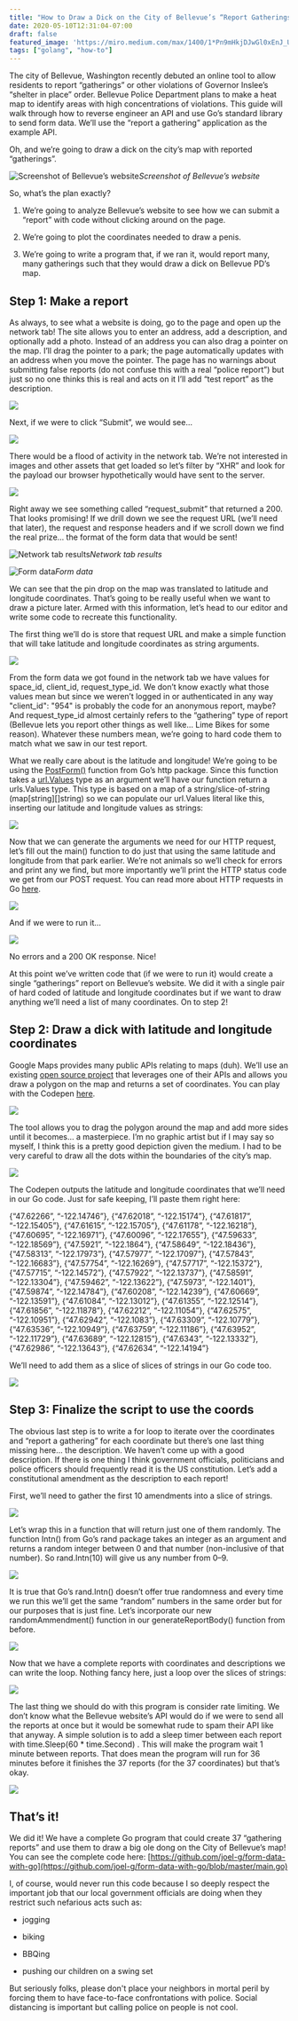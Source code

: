 ```yaml
---
title: "How to Draw a Dick on the City of Bellevue’s “Report Gatherings” Map With Go"
date: 2020-05-10T12:31:04-07:00
draft: false
featured_image: 'https://miro.medium.com/max/1400/1*Pn9mHkjDJwGl0xEnJ_U5SQ.png'
tags: ["golang", "how-to"]
---
```


The city of Bellevue, Washington recently debuted an online tool to allow residents to report “gatherings” or other violations of Governor Inslee’s “shelter in place” order. Bellevue Police Department plans to make a heat map to identify areas with high concentrations of violations. This guide will walk through how to reverse engineer an API and use Go’s standard library to send form data. We’ll use the “report a gathering” application as the example API.

Oh, and we’re going to draw a dick on the city’s map with reported “gatherings”.

![Screenshot of Bellevue’s website](https://cdn-images-1.medium.com/max/4212/1*GkL2jqF9SAjYUox6puJAZg.png)*Screenshot of Bellevue’s website*

So, what’s the plan exactly?

1. We’re going to analyze Bellevue’s website to see how we can submit a “report” with code without clicking around on the page.

1. We’re going to plot the coordinates needed to draw a penis.

1. We’re going to write a program that, if we ran it, would report many, many gatherings such that they would draw a dick on Bellevue PD’s map.

## Step 1: Make a report

As always, to see what a website is doing, go to the page and open up the network tab! The site allows you to enter an address, add a description, and optionally add a photo. Instead of an address you can also drag a pointer on the map. I’ll drag the pointer to a park; the page automatically updates with an address when you move the pointer. The page has no warnings about submitting false reports (do not confuse this with a real “police report”) but just so no one thinks this is real and acts on it I’ll add “test report” as the description.

![](https://cdn-images-1.medium.com/max/6720/1*oC4GLs8il5Pci76e1rQiUQ.png)

Next, if we were to click “Submit”, we would see…

![](https://cdn-images-1.medium.com/max/3408/1*u73Kp0rNjWcLMnhdyoLdYQ.png)

There would be a flood of activity in the network tab. We’re not interested in images and other assets that get loaded so let’s filter by “XHR” and look for the payload our browser hypothetically would have sent to the server.

![](https://cdn-images-1.medium.com/max/2800/1*SmmauL1J3ppRfpOr38oV9Q.png)

Right away we see something called “request_submit” that returned a 200. That looks promising! If we drill down we see the request URL (we’ll need that later), the request and response headers and if we scroll down we find the real prize… the format of the form data that would be sent!

![Network tab results](https://cdn-images-1.medium.com/max/3380/1*ercdQCmgp-hz1tQoYAzpSQ.png)*Network tab results*

![Form data](https://cdn-images-1.medium.com/max/2452/1*zkQU65DzcI6R2txWh6woWQ.png)*Form data*

We can see that the pin drop on the map was translated to latitude and longitude coordinates. That’s going to be really useful when we want to draw a picture later. Armed with this information, let’s head to our editor and write some code to recreate this functionality.

The first thing we’ll do is store that request URL and make a simple function that will take latitude and longitude coordinates as string arguments.

![](https://cdn-images-1.medium.com/max/2576/1*etf3_EBvnWas1Jtz-PdpBA.png)

From the form data we got found in the network tab we have values for space_id, client_id, request_type_id. We don’t know exactly what those values mean but since we weren’t logged in or authenticated in any way "client_id": "954" is probably the code for an anonymous report, maybe? And request_type_id almost certainly refers to the “gathering” type of report (Bellevue lets you report other things as well like… Lime Bikes for some reason). Whatever these numbers mean, we’re going to hard code them to match what we saw in our test report.

What we really care about is the latitude and longitude! We’re going to be using the [PostForm()](https://golang.org/pkg/net/http/#Client.PostForm) function from Go’s http package. Since this function takes a [url.Values](https://golang.org/pkg/net/url/) type as an argument we’ll have our function return a urls.Values type. This type is based on a map of a string/slice-of-string (map[string][]string) so we can populate our url.Values literal like this, inserting our latitude and longitude values as strings:

![](https://cdn-images-1.medium.com/max/2524/1*3sqif7u8XpQr7mbaVEs7tQ.png)

Now that we can generate the arguments we need for our HTTP request, let’s fill out the main() function to do just that using the same latitude and longitude from that park earlier. We’re not animals so we’ll check for errors and print any we find, but more importantly we’ll print the HTTP status code we get from our POST request. You can read more about HTTP requests in Go [here](https://gobyexample.com/http-clients).

![](https://cdn-images-1.medium.com/max/3112/1*hFaLXuOxiCMmmV9C5cWIeA.png)

And if we were to run it…

![](https://cdn-images-1.medium.com/max/2000/1*fHoZOmvfKgOGqWI_oCDAPw.png)

No errors and a 200 OK response. Nice!

At this point we’ve written code that (if we were to run it) would create a single “gatherings” report on Bellevue’s website. We did it with a single pair of hard coded of latitude and longitude coordinates but if we want to draw anything we’ll need a list of many coordinates. On to step 2!

## Step 2: Draw a dick with latitude and longitude coordinates

Google Maps provides many public APIs relating to maps (duh). We’ll use an existing [open source project](https://github.com/jeremy-hawes/google-maps-coordinates-polygon-tool) that leverages one of their APIs and allows you draw a polygon on the map and returns a set of coordinates. You can play with the Codepen [here](https://codepen.io/jhawes/pen/ujdgK).

![](https://cdn-images-1.medium.com/max/6716/1*J1N8bKG42U9QGCdw3y9PlQ.png)

The tool allows you to drag the polygon around the map and add more sides until it becomes… a masterpiece. I’m no graphic artist but if I may say so myself, I think this is a pretty good depiction given the medium. I had to be very careful to draw all the dots within the boundaries of the city’s map.

![](https://cdn-images-1.medium.com/max/3292/1*Pn9mHkjDJwGl0xEnJ_U5SQ.png)

The Codepen outputs the latitude and longitude coordinates that we’ll need in our Go code. Just for safe keeping, I’ll paste them right here:

{“47.62266”, “-122.14746”}, {“47.62018”, “-122.15174”}, {“47.61817”, “-122.15405”}, {“47.61615”, “-122.15705”}, {“47.61178”, “-122.16218”}, {“47.60695”, “-122.16971”}, {“47.60096”, “-122.17655”}, {“47.59633”, “-122.18569”}, {“47.5921”, “-122.1864”}, {“47.58649”, “-122.18436”}, {“47.58313”, “-122.17973”}, {“47.57977”, “-122.17097”}, {“47.57843”, “-122.16683”}, {“47.57754”, “-122.16269”}, {“47.57717”, “-122.15372”}, {“47.57715”, “-122.14572”}, {“47.57922”, “-122.13737”}, {“47.58591”, “-122.13304”}, {“47.59462”, “-122.13622”}, {“47.5973”, “-122.1401”}, {“47.59874”, “-122.14784”}, {“47.60208”, “-122.14239”}, {“47.60669”, “-122.13591”}, {“47.61084”, “-122.13012”}, {“47.61355”, “-122.12514”}, {“47.61856”, “-122.11878”}, {“47.62212”, “-122.11054”}, {“47.62575”, “-122.10951”}, {“47.62942”, “-122.1083”}, {“47.63309”, “-122.10779”}, {“47.63536”, “-122.10949”}, {“47.63759”, “-122.11186”}, {“47.63952”, “-122.11729”}, {“47.63689”, “-122.12815”}, {“47.6343”, “-122.13332”}, {“47.62986”, “-122.13643”}, {“47.62634”, “-122.14194”}

We’ll need to add them as a slice of slices of strings in our Go code too.

![](https://cdn-images-1.medium.com/max/4968/1*srTSrCrxzYC0x-TRIYBZiw.png)

## Step 3: Finalize the script to use the coords

The obvious last step is to write a for loop to iterate over the coordinates and “report a gathering” for each coordinate but there’s one last thing missing here… the description. We haven’t come up with a good description. If there is one thing I think government officials, politicians and police officers should frequently read it is the US constitution. Let’s add a constitutional amendment as the description to each report!

First, we’ll need to gather the first 10 amendments into a slice of strings.

![](https://cdn-images-1.medium.com/max/4876/1*bULCM-v5l8Y1xniFGkT9ng.png)

Let’s wrap this in a function that will return just one of them randomly. The function Intn() from Go’s rand package takes an integer as an argument and returns a random integer between 0 and that number (non-inclusive of that number). So rand.Intn(10) will give us any number from 0–9.

![](https://cdn-images-1.medium.com/max/2000/1*XA7AKbDNzPU407IUHX0lPA.png)

It is true that Go’s rand.Intn() doesn’t offer true randomness and every time we run this we’ll get the same “random” numbers in the same order but for our purposes that is just fine. Let’s incorporate our new randomAmmendment() function in our generateReportBody() function from before.

![](https://cdn-images-1.medium.com/max/2000/1*V2uiHcAFQwF8_6BZBgx6JA.png)

Now that we have a complete reports with coordinates and descriptions we can write the loop. Nothing fancy here, just a loop over the slices of strings:

![](https://cdn-images-1.medium.com/max/2416/1*QmFqy9ghDpib9FMg7078Lw.png)

The last thing we should do with this program is consider rate limiting. We don’t know what the Bellevue website’s API would do if we were to send all the reports at once but it would be somewhat rude to spam their API like that anyway. A simple solution is to add a sleep timer between each report with time.Sleep(60 * time.Second) . This will make the program wait 1 minute between reports. That does mean the program will run for 36 minutes before it finishes the 37 reports (for the 37 coordinates) but that’s okay.

![](https://cdn-images-1.medium.com/max/2380/1*Kg9ejWg8zvuChCLu5NBwvw.png)

## That’s it!

We did it! We have a complete Go program that could create 37 “gathering reports” and use them to draw a big ole dong on the City of Bellevue’s map! You can see the complete code here: [https://github.com/joel-g/form-data-with-go](https://github.com/joel-g/form-data-with-go/blob/master/main.go)

I, of course, would never run this code because I so deeply respect the important job that our local government officials are doing when they restrict such nefarious acts such as:

* jogging

* biking

* BBQing

* pushing our children on a swing set

But seriously folks, please don't place your neighbors in mortal peril by forcing them to have face-to-face confrontations with police. Social distancing is important but calling police on people is not cool.